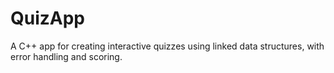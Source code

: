 # QuizApp
A C++ app for creating interactive quizzes using linked data structures, with error handling and scoring.
